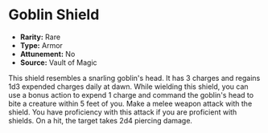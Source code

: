 # Goblin Shield

- **Rarity:** Rare
- **Type:** Armor
- **Attunement:** No
- **Source:** Vault of Magic

This shield resembles a snarling goblin's head. It has 3 charges and regains 1d3 expended charges daily at dawn. While wielding this shield, you can use a bonus action to expend 1 charge and command the goblin's head to bite a creature within 5 feet of you. Make a melee weapon attack with the shield. You have proficiency with this attack if you are proficient with shields. On a hit, the target takes 2d4 piercing damage.

